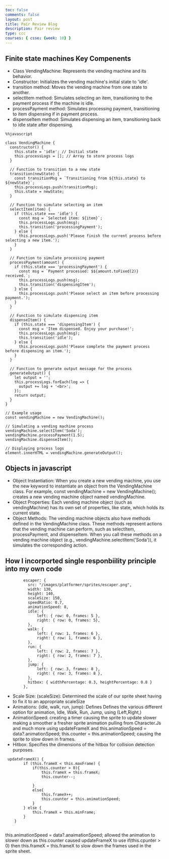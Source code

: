 ```yaml
---
toc: false
comments: false
layout: post
title: Pair Review Blog
description: Pair review
type: ccc
courses: { csse: {week: 10} }
---
```



## Finite state machines Key Compenents
- Class VendingMachine:
Represents the vending machine and its behavior.
- Constructor:
Initializes the vending machine's initial state to 'idle'.
- transition method:
Moves the vending machine from one state to another.
- selectItem method:
Simulates selecting an item, transitioning to the payment process if the machine is idle.
- processPayment method:
Simulates processing payment, transitioning to item dispensing if in payment process.
- dispenseItem method:
Simulates dispensing an item, transitioning back to idle state after dispensing.



```
%%javascript

class VendingMachine {
  constructor() {
    this.state = 'idle'; // Initial state
    this.processLogs = []; // Array to store process logs
  }

  // Function to transition to a new state
  transition(newState) {
    const transitionMsg = `Transitioning from ${this.state} to ${newState}`;
    this.processLogs.push(transitionMsg);
    this.state = newState;
  }

  // Function to simulate selecting an item
  selectItem(item) {
    if (this.state === 'idle') {
      const msg = `Selected item: ${item}`;
      this.processLogs.push(msg);
      this.transition('processingPayment');
    } else {
      this.processLogs.push('Please finish the current process before selecting a new item.');
    }
  }

  // Function to simulate processing payment
  processPayment(amount) {
    if (this.state === 'processingPayment') {
      const msg = `Payment processed: $${amount.toFixed(2)} received.`;
      this.processLogs.push(msg);
      this.transition('dispensingItem');
    } else {
      this.processLogs.push('Please select an item before processing payment.');
    }
  }

  // Function to simulate dispensing item
  dispenseItem() {
    if (this.state === 'dispensingItem') {
      const msg = 'Item dispensed. Enjoy your purchase!';
      this.processLogs.push(msg);
      this.transition('idle');
    } else {
      this.processLogs.push('Please complete the payment process before dispensing an item.');
    }
  }

  // Function to generate output message for the process
  generateOutput() {
    let output = '';
    this.processLogs.forEach(log => {
      output += log + '<br>';
    });
    return output;
  }
}

// Example usage
const vendingMachine = new VendingMachine();

// Simulating a vending machine process
vendingMachine.selectItem('Soda');
vendingMachine.processPayment(1.5);
vendingMachine.dispenseItem();

// Displaying process logs
element.innerHTML = vendingMachine.generateOutput();

```

## Objects in javascript
- Object Instantiation:
When you create a new vending machine, you use the new keyword to instantiate an object from the VendingMachine class.
For example, const vendingMachine = new VendingMachine(); creates a new vending machine object named vendingMachine.
- Object Properties:
Each vending machine object (such as vendingMachine) has its own set of properties, like state, which holds its current state.
- Object Methods:
The vending machine objects also have methods defined in the VendingMachine class.
These methods represent actions that the vending machine can perform, such as selectItem, processPayment, and dispenseItem.
When you call these methods on a vending machine object (e.g., vendingMachine.selectItem('Soda')), it simulates the corresponding action.

## How I incorported single responbiility principle into my own code

```
        escaper: {
          src: "/images/platformer/sprites/escaper.png",
          width: 130,
          height: 140,
          scaleSize: 150,
          speedRatio: 0.7,
          animationSpeed: 8,
          idle: {
              left: { row: 0, frames: 5 },
              right: { row: 0, frames: 5},
          },
          walk: {
              left: { row: 1, frames: 6 },
              right: { row: 1, frames: 6 },
          },
          run: {
              left: { row: 2, frames: 7 },
              right: { row: 2, frames: 7 },
          },
          jump: {
              left: { row: 3, frames: 8 },
              right: { row: 3, frames: 8 },
          },
          hitbox: { widthPercentage: 0.3, heightPercentage: 0.8 }
        },
```

- Scale Size: (scaleSize): Determined the scale of our sprite sheet having to fix it to an appropriate scaleSize
- Animations: (idle, walk, run, jump): Defines Defines the various different option for animation, Idle, Walk, Run, Jump, using (Left,Right,)
- AnimationSpeed: creating a timer causing the sprite to update slower making a smoother a fresher sprite animation pulling from Character.Js and much more using updateFrameX and
this.animationSpeed = data?.animationSpeed;
this.counter = this.animationSpeed;
causing the sprite to slow down in frames.
- Hitbox: Specifies the dimensions of the hitbox for collision detection purposes.

```
 updateFrameX() {
        if (this.frameX < this.maxFrame) {
            if(this.counter > 0){
                this.frameX = this.frameX;
                this.counter--;

            }
            else{
                this.frameX++;
                this.counter = this.animationSpeed;
            }
        } else {
            this.frameX = this.minFrame;
        }
    }
```

```

```
this.animationSpeed = data?.anaimationSpeed; allowed the animation to slower down as this.counter caused updateFrameX to use if(this.cpunter > 0)
then this.frameX = this.frameX to slow down the frames used in the sprite sheet.